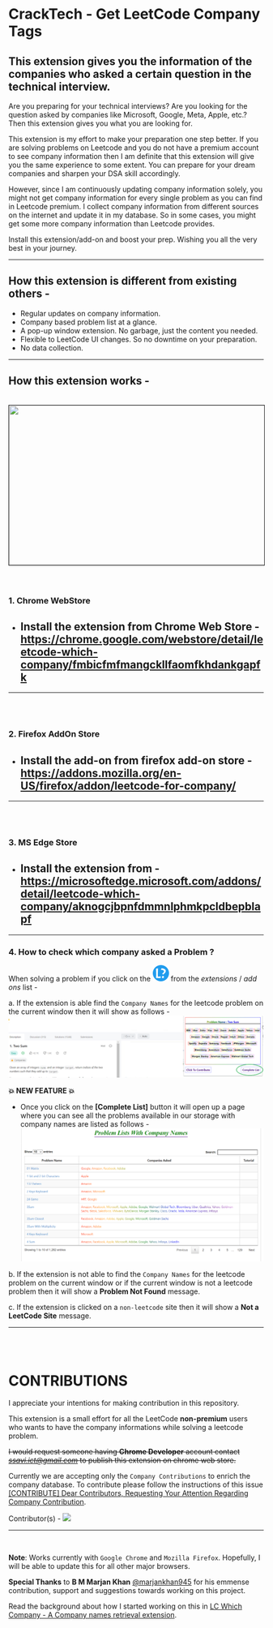 # CrackTech - Get LeetCode Company Tags

## This extension gives you the information of the companies who asked a certain question in the technical interview.
Are you preparing for your technical interviews? Are you looking for the question asked by companies like Microsoft, Google, Meta, Apple, etc.? Then this extension gives you what you are looking for.

This extension is my effort to make your preparation one step better. If you are solving problems on Leetcode and you do not have a premium account to see company information then I am definite that this extension will give you the same experience to some extent. You can prepare for your dream companies and sharpen your DSA skill accordingly.

However, since I am continuously updating company information solely, you might not get company information for every single problem as you can find in Leetcode premium. I collect company information from different sources on the internet and update it in my database. So in some cases, you might get some more company information than Leetcode provides.

Install this extension/add-on and boost your prep. Wishing you all the very best in your journey.

------ 
## How this extension is different from existing others - 

- Regular updates on company information.
- Company based problem list at a glance.
- A pop-up window extension. No garbage, just the content you needed.
- Flexible to LeetCode UI changes. So no downtime on your preparation.
- No data collection.

------ 
## How this extension works - 
<center><br>
<a href="http://www.youtube.com/watch?feature=player_embedded&v=hq_aiK_POY0" target="_blank">
 <img src="https://img.youtube.com/vi/hq_aiK_POY0/hqdefault.jpg" width="560" height="315" border="1" />
</a></center>
<br><br>

### **1. Chrome WebStore**

- ## Install the extension from Chrome Web Store - https://chrome.google.com/webstore/detail/leetcode-which-company/fmbicfmfmangckllfaomfkhdankgapfk
----
<br><br>

### **2. Firefox AddOn Store**

- ## Install the add-on from firefox add-on store - https://addons.mozilla.org/en-US/firefox/addon/leetcode-for-company/
---
<br><br>

### **3. MS Edge Store**

- ## Install the extension from - https://microsoftedge.microsoft.com/addons/detail/leetcode-which-company/aknogcjbpnfdmmnlphmkpcldbepblapf

---
### **4. How to check which company asked a Problem ?**
When solving a problem if you click on the ![icon](chrome/res/32.png) from the *extensions* / *add ons* list -

a. If the extension is able find the `Company Names` for the leetcode problem on the current window then it will show as follows - 
![found](chrome/res/showing_value_ui.png)

**💥 NEW FEATURE 💥**
    
-  Once you click on the **[Complete List]** button it will open up a page where you can see all the problems available in our storage with company names are listed as follows - <img src = "chrome/res/complete_list.png">


b. If the extension is not able to find the `Company Names` for the leetcode problem on the current window or if the current window is not a leetcode problem then it will show a **Problem Not Found** message.


c. If the extension is clicked on a `non-leetcode` site then it will show a **Not a LeetCode Site** message.


-----
<br><br>

# CONTRIBUTIONS
I appreciate your intentions for making contribution in this repository. 

This extension is a small effort for all the LeetCode **non-premium** users who wants to have the company informations while solving a leetcode problem. 

~~I would request someone having **Chrome Developer** account contact *ssavi.ict@gmail.com* to publish this extension on chrome web store.~~

Currently we are accepting only the `Company Contributions` to enrich the company database. To contribute please follow the instructions of this issue [[CONTRIBUTE] Dear Contributors, Requesting Your Attention Regarding Company Contribution](https://github.com/ssavi-ict/LC-Which-Company/issues/4).


Contributor(s) - 
<a href="https://github.com/ssavi-ict/lc-which-company/graphs/contributors">
  <img src="https://contrib.rocks/image?repo=ssavi-ict/lc-which-company" />
</a>

----
<br>

**Note**: Works currently with `Google Chrome` and `Mozilla Firefox`. Hopefully, I will be able to update this for all other major browsers.

**Special Thanks** to **B M Marjan Khan** [@marjankhan945](https://github.com/marjankhan945) for his emmense contribution, support and suggestions towards working on this project.

Read the background about how I started working on this in [LC Which Company - A Company names retrieval extension](https://sites.google.com/view/iamavik/leetcode-which-company-a-company-names-retrieval-extension).
